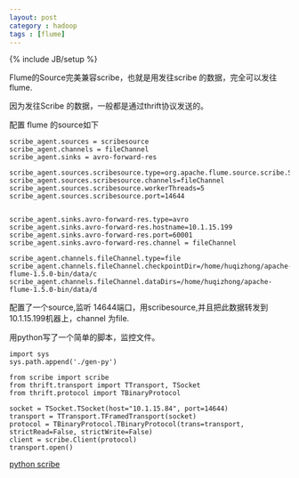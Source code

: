 ```yaml
---
layout: post
category : hadoop
tags : [flume]
---
```

{% include JB/setup %}

Flume的Source完美兼容scribe，也就是用发往scribe 的数据，完全可以发往 flume.

因为发往Scribe 的数据，一般都是通过thrift协议发送的。

配置 flume 的source如下

    scribe_agent.sources = scribesource
    scribe_agent.channels = fileChannel
    scribe_agent.sinks = avro-forward-res

    scribe_agent.sources.scribesource.type=org.apache.flume.source.scribe.ScribeSource
    scribe_agent.sources.scribesource.channels=fileChannel
    scribe_agent.sources.scribesource.workerThreads=5
    scribe_agent.sources.scribesource.port=14644


    scribe_agent.sinks.avro-forward-res.type=avro
    scribe_agent.sinks.avro-forward-res.hostname=10.1.15.199
    scribe_agent.sinks.avro-forward-res.port=60001
    scribe_agent.sinks.avro-forward-res.channel = fileChannel 

    scribe_agent.channels.fileChannel.type=file
    scribe_agent.channels.fileChannel.checkpointDir=/home/huqizhong/apache-flume-1.5.0-bin/data/c
    scribe_agent.channels.fileChannel.dataDirs=/home/huqizhong/apache-flume-1.5.0-bin/data/d

配置了一个source,监听 14644端口，用scribesource,并且把此数据转发到 10.1.15.199机器上，channel 为file.


用python写了一个简单的脚本，监控文件。

    import sys
    sys.path.append('./gen-py')

    from scribe import scribe
    from thrift.transport import TTransport, TSocket
    from thrift.protocol import TBinaryProtocol

    socket = TSocket.TSocket(host="10.1.15.84", port=14644)
    transport = TTransport.TFramedTransport(socket)
    protocol = TBinaryProtocol.TBinaryProtocol(trans=transport, strictRead=False, strictWrite=False)
    client = scribe.Client(protocol)
    transport.open()


[python scribe](http://blog.csdn.net/jiedushi/article/details/7968152 'python scribe')


